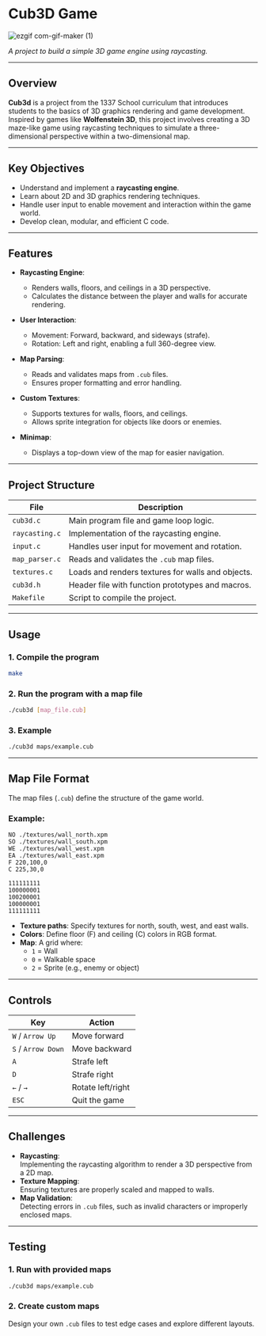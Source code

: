 # Cub3D Game

![ezgif com-gif-maker (1)](ezgif.com-video-to-gif-converter.gif)

*A project to build a simple 3D game engine using raycasting.*  

---

## Overview  

**Cub3d** is a project from the 1337 School curriculum that introduces students to the basics of 3D graphics rendering and game development. Inspired by games like **Wolfenstein 3D**, this project involves creating a 3D maze-like game using raycasting techniques to simulate a three-dimensional perspective within a two-dimensional map.  

---

## Key Objectives  

- Understand and implement a **raycasting engine**.  
- Learn about 2D and 3D graphics rendering techniques.  
- Handle user input to enable movement and interaction within the game world.  
- Develop clean, modular, and efficient C code.  

---

## Features  

- **Raycasting Engine**:  
  - Renders walls, floors, and ceilings in a 3D perspective.  
  - Calculates the distance between the player and walls for accurate rendering.  

- **User Interaction**:  
  - Movement: Forward, backward, and sideways (strafe).  
  - Rotation: Left and right, enabling a full 360-degree view.  

- **Map Parsing**:  
  - Reads and validates maps from `.cub` files.  
  - Ensures proper formatting and error handling.  

- **Custom Textures**:  
  - Supports textures for walls, floors, and ceilings.  
  - Allows sprite integration for objects like doors or enemies.  

- **Minimap**:  
  - Displays a top-down view of the map for easier navigation.  

---

## Project Structure  

| File                | Description                                      |  
|---------------------|--------------------------------------------------|  
| `cub3d.c`           | Main program file and game loop logic.           |  
| `raycasting.c`      | Implementation of the raycasting engine.         |  
| `input.c`           | Handles user input for movement and rotation.    |  
| `map_parser.c`      | Reads and validates the `.cub` map files.        |  
| `textures.c`        | Loads and renders textures for walls and objects.|  
| `cub3d.h`           | Header file with function prototypes and macros. |  
| `Makefile`          | Script to compile the project.                   |  

---

## Usage  

### 1. Compile the program  

```bash  
make  
```  

### 2. Run the program with a map file  

```bash  
./cub3d [map_file.cub]  
```  

### 3. Example  

```bash  
./cub3d maps/example.cub  
```  

---

## Map File Format  

The map files (`.cub`) define the structure of the game world.  

### Example:  

```plaintext  
NO ./textures/wall_north.xpm  
SO ./textures/wall_south.xpm  
WE ./textures/wall_west.xpm  
EA ./textures/wall_east.xpm  
F 220,100,0  
C 225,30,0  

111111111  
100000001  
100200001  
100000001  
111111111  
```  

- **Texture paths**: Specify textures for north, south, west, and east walls.  
- **Colors**: Define floor (F) and ceiling (C) colors in RGB format.  
- **Map**: A grid where:  
  - `1` = Wall  
  - `0` = Walkable space  
  - `2` = Sprite (e.g., enemy or object)  

---

## Controls  

| Key                  | Action                          |  
|----------------------|---------------------------------|  
| `W` / `Arrow Up`     | Move forward                   |  
| `S` / `Arrow Down`   | Move backward                  |  
| `A`                  | Strafe left                    |  
| `D`                  | Strafe right                   |  
| `←` / `→`            | Rotate left/right              |  
| `ESC`                | Quit the game                  |  

---

## Challenges  

- **Raycasting**:  
  Implementing the raycasting algorithm to render a 3D perspective from a 2D map.  
- **Texture Mapping**:  
  Ensuring textures are properly scaled and mapped to walls.  
- **Map Validation**:  
  Detecting errors in `.cub` files, such as invalid characters or improperly enclosed maps.  

---

## Testing  

### 1. Run with provided maps  

```bash  
./cub3d maps/example.cub  
```  

### 2. Create custom maps  

Design your own `.cub` files to test edge cases and explore different layouts.  
